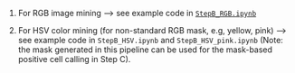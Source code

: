 1. For RGB image mining --> see example code in [`StepB_RGB.ipynb`](https://github.com/wanglab1/ROICellTrack/blob/6fe9669f6b8bf6e29ed852a25a956ef732f04ba5/B.%20ROI%20visualization/StepB_RGB.ipynb)

2. For HSV color mining (for non-standard RGB mask, e.g, yellow, pink) --> see example code in `StepB_HSV.ipynb` and `StepB_HSV_pink.ipynb`
(Note: the mask generated in this pipeline can be used for the mask-based positive cell calling in Step C). 
